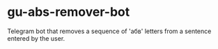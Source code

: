 # gu-abs-remover-bot
Telegram bot that removes a sequence of 'абв' letters from a sentence entered by the user.
